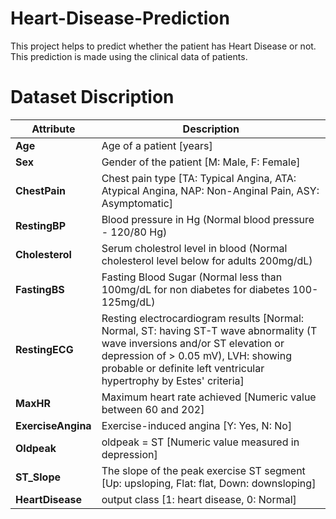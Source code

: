 # Heart-Disease-Prediction
This project helps to predict whether the patient has Heart Disease or not. This prediction is made using the clinical data of patients.

# Dataset Discription
<table>
<thead><tr>
<th>Attribute</th>
<th>Description</th>
</tr>
</thead>
<tbody>
<tr>
<td><strong>Age</strong></td>
<td>Age of a patient [years]</td>
</tr>
<tr>
<td><strong>Sex</strong></td>
<td>Gender of the patient [M: Male, F: Female]</td>
</tr>
<tr>
<td><strong>ChestPain</strong></td>
<td>Chest pain type [TA: Typical Angina, ATA: Atypical Angina, NAP: Non-Anginal Pain, ASY: Asymptomatic]</td>
</tr>
<tr>
<td><strong>RestingBP</strong></td>
<td>Blood pressure in Hg (Normal blood pressure - 120/80 Hg)</td>
</tr>
<tr>
<td><strong>Cholesterol</strong></td>
<td>Serum cholestrol level in blood (Normal cholesterol level below for adults 200mg/dL)</td>
</tr>
<tr>
<td><strong>FastingBS</strong></td>
<td>Fasting Blood Sugar (Normal less than 100mg/dL for non diabetes for diabetes 100-125mg/dL)</td>
</tr>
<tr>
<td><strong>RestingECG</strong></td>
<td>Resting electrocardiogram results [Normal: Normal, ST: having ST-T wave abnormality (T wave inversions and/or ST elevation or depression of &gt; 0.05 mV), LVH: showing probable or definite left ventricular hypertrophy by Estes' criteria]</td>
</tr>
<tr>
<td><strong>MaxHR</strong></td>
<td>Maximum heart rate achieved [Numeric value between 60 and 202]</td>
</tr>
<tr>
<td><strong>ExerciseAngina</strong></td>
<td>Exercise-induced angina [Y: Yes, N: No]</td>
</tr>
<tr>
<td><strong>Oldpeak</strong></td>
<td>oldpeak = ST [Numeric value measured in depression]</td>
</tr>
<tr>
<td><strong>ST_Slope</strong></td>
<td>The slope of the peak exercise ST segment [Up: upsloping, Flat: flat, Down: downsloping]</td>
</tr>
<tr>
<td><strong>HeartDisease</strong></td>
<td>output class [1: heart disease, 0: Normal]</td>
</tr>
</tbody>
</table>

